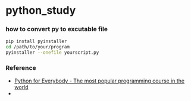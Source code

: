 # python_study


### how to convert py to excutable file
```bash
pip install pyinstaller
cd /path/to/your/program
pyinstaller --onefile yourscript.py
```

### Reference
* [Python for Everybody - The most popular programming course in the world](https://youtu.be/fvhNadKjE8g?list=PLlRFEj9H3Oj7Bp8-DfGpfAfDBiblRfl5p)
* 
